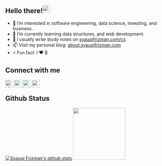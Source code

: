 <h2>Hello there!<img src="https://media.giphy.com/media/hvRJCLFzcasrR4ia7z/giphy.gif" width="25px"></h2>

- 👀 I’m interested in software engineering, data science, investing, and business.
- 🌱 I’m currently learning data structures, and web development.
- 📝 I usually write study notes on <a href="https://syauqifrizman.com/cs">syauqifrizman.com/cs</a>
- 📫 Visit my personal blog: <a href="https://about.syauqifrizman.com">about.syauqifrizman.com</a>
- ⚡ Fun fact: I ❤️ ₿

<div>
  <h2>Connect with me</h2>
  <a href="https://about.syauqifrizman.com"><img align="left" width="25px" src="https://cdn-icons-png.flaticon.com/512/2301/2301328.png" alt="about.syauqifrizman | Website"></a>
  <a href="https://linkedin.com/in/syauqifrizman"><img align="left" width="25px" src="https://cdn-icons-png.flaticon.com/512/174/174857.png" alt="syauqifrizman | LinkedIn"></a>
  <a href="https://twitter.com/uqisya_"><img align="left" width="25px" src="https://cdn-icons-png.flaticon.com/512/733/733579.png" alt="uqisya_ | Twitter"></a>
  <a href="https://www.instagram.com/syauqifrzmn"><img align="left" width="25px" src="https://cdn-icons-png.flaticon.com/512/2111/2111463.png" alt="syauqifrzmn | Instragram"></a>
</div>
<br>

<div>
  <h2>Github Status</h2>
  <a href="https://github.com/anuraghazra/github-readme-stats"><img src="https://github-readme-stats.vercel.app/api/top-langs/?username=syauqifrizman&layout=compact" alt="Syauqi Frizman's github stats"></a>
  <a href="https://github.com/anuraghazra/github-readme-stats"><img src="https://github-readme-stats.vercel.app/api?username=syauqifrizman&show_icons=true&hide=stars&count_private=true&bg_color=ffffff" height="165"></a>
</div>

<!-- <details>
  <summary><strong>Leetcode Stats</strong></summary>
  
  ![LeetCode Stats](https://leetcode.card.workers.dev/syauqifrizman?theme=default&font=baloo&extension=null)
</details> -->
